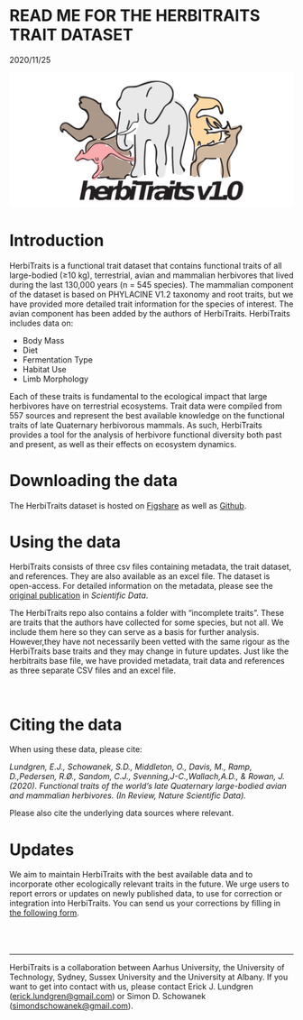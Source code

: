 READ ME FOR THE HERBITRAITS TRAIT DATASET
================
2020/11/25

![HerbiTraits Logo](./HerbiTraits_Logo.png)

# Introduction

HerbiTraits is a functional trait dataset that contains functional
traits of all large-bodied (≥10 kg), terrestrial, avian and mammalian
herbivores that lived during the last 130,000 years (n = 545 species).
The mammalian component of the dataset is based on PHYLACINE V1.2
taxonomy and root traits, but we have provided more detailed trait
information for the species of interest. The avian component has been
added by the authors of HerbiTraits. HerbiTraits includes data on:

  - Body Mass
  - Diet
  - Fermentation Type
  - Habitat Use
  - Limb Morphology

Each of these traits is fundamental to the ecological impact that large
herbivores have on terrestrial ecosystems. Trait data were compiled from
557 sources and represent the best available knowledge on the functional
traits of late Quaternary herbivorous mammals. As such, HerbiTraits
provides a tool for the analysis of herbivore functional diversity both
past and present, as well as their effects on ecosystem dynamics. <br>

# Downloading the data

The HerbiTraits dataset is hosted on
[Figshare](https://www.youtube.com/watch?v=dQw4w9WgXcQ) as well as
[Github](https://github.com/MegaPast2Future/HerbiTraits). <br>

# Using the data

HerbiTraits consists of three csv files containing metadata, the trait
dataset, and references. They are also available as an excel file. The
dataset is open-access. For detailed information on the metadata, please
see the [original
publication](https://www.youtube.com/watch?v=dQw4w9WgXcQ) in *Scientific
Data*. <br>

The HerbiTraits repo also contains a folder with “incomplete traits”.
These are traits that the authors have collected for some species, but
not all. We include them here so they can serve as a basis for further
analysis. However,they have not necessarily been vetted with the same
rigour as the HerbiTraits base traits and they may change in future
updates. Just like the herbitraits base file, we have provided metadata,
trait data and references as three separate CSV files and an excel file.

<br>

# Citing the data

When using these data, please cite:

*Lundgren, E.J., Schowanek, S.D., Middleton, O., Davis, M., Ramp,
D.,Pedersen, R.Ø., Sandom, C.J., Svenning,J-C.,Wallach,A.D., & Rowan, J.
(2020). Functional traits of the world’s late Quaternary large-bodied
avian and mammalian herbivores. (In Review, Nature Scientific Data).*

Please also cite the underlying data sources where relevant. <br>

# Updates

We aim to maintain HerbiTraits with the best available data and to
incorporate other ecologically relevant traits in the future. We urge
users to report errors or updates on newly published data, to use for
correction or integration into HerbiTraits. You can send us your
corrections by filling in [the following
form](https://forms.gle/6WBK6GkrkPit9x9Y6). <br> <br> <br> <br>

-----

<p>

HerbiTraits is a collaboration between Aarhus University, the University
of Technology, Sydney, Sussex University and the University at Albany.
If you want to get into contact with us, please contact Erick J.
Lundgren (<erick.lundgren@gmail.com>) or Simon D. Schowanek
(<simondschowanek@gmail.com>).

</p>
